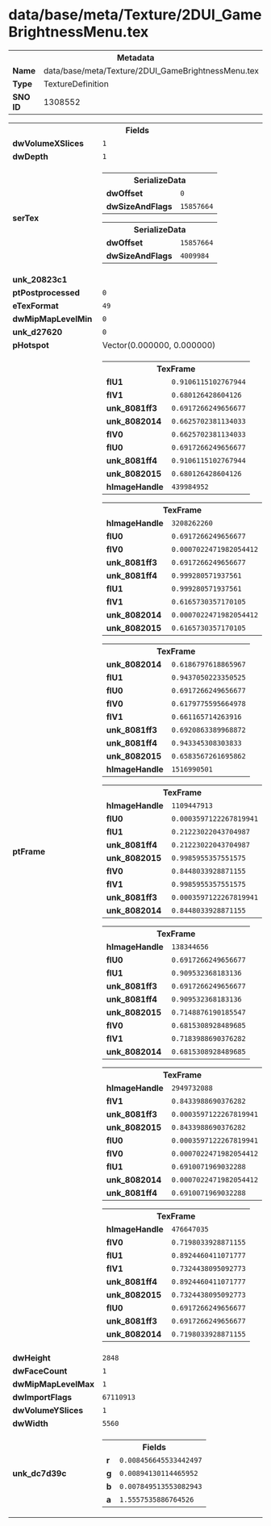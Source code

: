 <h1>data/base/meta/Texture/2DUI_GameBrightnessMenu.tex</h1><table><tr><th colspan="100%">Metadata</th></tr><tr><td><b>Name</b></td><td>data/base/meta/Texture/2DUI_GameBrightnessMenu.tex</td></tr><tr><td><b>Type</b></td><td>TextureDefinition</td></tr><tr><td><b>SNO ID</b></td><td>1308552</td></tr></table>

<table><tr><th colspan="100%">Fields</th></tr><tr><td><b>dwVolumeXSlices</b></td><td><code>1</code></td></tr><tr><td><b>dwDepth</b></td><td><code>1</code></td></tr><tr><td><b>serTex</b></td><td><table><tr><th colspan="100%">SerializeData</th></tr><tr><td><b>dwOffset</b></td><td><code>0</code></td></tr><tr><td><b>dwSizeAndFlags</b></td><td><code>15857664</code></td></tr></table>


<table><tr><th colspan="100%">SerializeData</th></tr><tr><td><b>dwOffset</b></td><td><code>15857664</code></td></tr><tr><td><b>dwSizeAndFlags</b></td><td><code>4009984</code></td></tr></table>


</td></tr><tr><td><b>unk_20823c1</b></td><td></td></tr><tr><td><b>ptPostprocessed</b></td><td><code>0</code></td></tr><tr><td><b>eTexFormat</b></td><td><code>49</code></td></tr><tr><td><b>dwMipMapLevelMin</b></td><td><code>0</code></td></tr><tr><td><b>unk_d27620</b></td><td><code>0</code></td></tr><tr><td><b>pHotspot</b></td><td>Vector(0.000000, 0.000000)</td></tr><tr><td><b>ptFrame</b></td><td><table><tr><th colspan="100%">TexFrame</th></tr><tr><td><b>flU1</b></td><td><code>0.9106115102767944</code></td></tr><tr><td><b>flV1</b></td><td><code>0.680126428604126</code></td></tr><tr><td><b>unk_8081ff3</b></td><td><code>0.6917266249656677</code></td></tr><tr><td><b>unk_8082014</b></td><td><code>0.6625702381134033</code></td></tr><tr><td><b>flV0</b></td><td><code>0.6625702381134033</code></td></tr><tr><td><b>flU0</b></td><td><code>0.6917266249656677</code></td></tr><tr><td><b>unk_8081ff4</b></td><td><code>0.9106115102767944</code></td></tr><tr><td><b>unk_8082015</b></td><td><code>0.680126428604126</code></td></tr><tr><td><b>hImageHandle</b></td><td><code>439984952</code></td></tr></table>


<table><tr><th colspan="100%">TexFrame</th></tr><tr><td><b>hImageHandle</b></td><td><code>3208262260</code></td></tr><tr><td><b>flU0</b></td><td><code>0.6917266249656677</code></td></tr><tr><td><b>flV0</b></td><td><code>0.0007022471982054412</code></td></tr><tr><td><b>unk_8081ff3</b></td><td><code>0.6917266249656677</code></td></tr><tr><td><b>unk_8081ff4</b></td><td><code>0.999280571937561</code></td></tr><tr><td><b>flU1</b></td><td><code>0.999280571937561</code></td></tr><tr><td><b>flV1</b></td><td><code>0.6165730357170105</code></td></tr><tr><td><b>unk_8082014</b></td><td><code>0.0007022471982054412</code></td></tr><tr><td><b>unk_8082015</b></td><td><code>0.6165730357170105</code></td></tr></table>


<table><tr><th colspan="100%">TexFrame</th></tr><tr><td><b>unk_8082014</b></td><td><code>0.6186797618865967</code></td></tr><tr><td><b>flU1</b></td><td><code>0.9437050223350525</code></td></tr><tr><td><b>flU0</b></td><td><code>0.6917266249656677</code></td></tr><tr><td><b>flV0</b></td><td><code>0.6179775595664978</code></td></tr><tr><td><b>flV1</b></td><td><code>0.661165714263916</code></td></tr><tr><td><b>unk_8081ff3</b></td><td><code>0.6920863389968872</code></td></tr><tr><td><b>unk_8081ff4</b></td><td><code>0.943345308303833</code></td></tr><tr><td><b>unk_8082015</b></td><td><code>0.6583567261695862</code></td></tr><tr><td><b>hImageHandle</b></td><td><code>1516990501</code></td></tr></table>


<table><tr><th colspan="100%">TexFrame</th></tr><tr><td><b>hImageHandle</b></td><td><code>1109447913</code></td></tr><tr><td><b>flU0</b></td><td><code>0.0003597122267819941</code></td></tr><tr><td><b>flU1</b></td><td><code>0.21223022043704987</code></td></tr><tr><td><b>unk_8081ff4</b></td><td><code>0.21223022043704987</code></td></tr><tr><td><b>unk_8082015</b></td><td><code>0.9985955357551575</code></td></tr><tr><td><b>flV0</b></td><td><code>0.8448033928871155</code></td></tr><tr><td><b>flV1</b></td><td><code>0.9985955357551575</code></td></tr><tr><td><b>unk_8081ff3</b></td><td><code>0.0003597122267819941</code></td></tr><tr><td><b>unk_8082014</b></td><td><code>0.8448033928871155</code></td></tr></table>


<table><tr><th colspan="100%">TexFrame</th></tr><tr><td><b>hImageHandle</b></td><td><code>138344656</code></td></tr><tr><td><b>flU0</b></td><td><code>0.6917266249656677</code></td></tr><tr><td><b>flU1</b></td><td><code>0.909532368183136</code></td></tr><tr><td><b>unk_8081ff3</b></td><td><code>0.6917266249656677</code></td></tr><tr><td><b>unk_8081ff4</b></td><td><code>0.909532368183136</code></td></tr><tr><td><b>unk_8082015</b></td><td><code>0.7148876190185547</code></td></tr><tr><td><b>flV0</b></td><td><code>0.6815308928489685</code></td></tr><tr><td><b>flV1</b></td><td><code>0.7183988690376282</code></td></tr><tr><td><b>unk_8082014</b></td><td><code>0.6815308928489685</code></td></tr></table>


<table><tr><th colspan="100%">TexFrame</th></tr><tr><td><b>hImageHandle</b></td><td><code>2949732088</code></td></tr><tr><td><b>flV1</b></td><td><code>0.8433988690376282</code></td></tr><tr><td><b>unk_8081ff3</b></td><td><code>0.0003597122267819941</code></td></tr><tr><td><b>unk_8082015</b></td><td><code>0.8433988690376282</code></td></tr><tr><td><b>flU0</b></td><td><code>0.0003597122267819941</code></td></tr><tr><td><b>flV0</b></td><td><code>0.0007022471982054412</code></td></tr><tr><td><b>flU1</b></td><td><code>0.6910071969032288</code></td></tr><tr><td><b>unk_8082014</b></td><td><code>0.0007022471982054412</code></td></tr><tr><td><b>unk_8081ff4</b></td><td><code>0.6910071969032288</code></td></tr></table>


<table><tr><th colspan="100%">TexFrame</th></tr><tr><td><b>hImageHandle</b></td><td><code>476647035</code></td></tr><tr><td><b>flV0</b></td><td><code>0.7198033928871155</code></td></tr><tr><td><b>flU1</b></td><td><code>0.8924460411071777</code></td></tr><tr><td><b>flV1</b></td><td><code>0.7324438095092773</code></td></tr><tr><td><b>unk_8081ff4</b></td><td><code>0.8924460411071777</code></td></tr><tr><td><b>unk_8082015</b></td><td><code>0.7324438095092773</code></td></tr><tr><td><b>flU0</b></td><td><code>0.6917266249656677</code></td></tr><tr><td><b>unk_8081ff3</b></td><td><code>0.6917266249656677</code></td></tr><tr><td><b>unk_8082014</b></td><td><code>0.7198033928871155</code></td></tr></table>


</td></tr><tr><td><b>dwHeight</b></td><td><code>2848</code></td></tr><tr><td><b>dwFaceCount</b></td><td><code>1</code></td></tr><tr><td><b>dwMipMapLevelMax</b></td><td><code>1</code></td></tr><tr><td><b>dwImportFlags</b></td><td><code>67110913</code></td></tr><tr><td><b>dwVolumeYSlices</b></td><td><code>1</code></td></tr><tr><td><b>dwWidth</b></td><td><code>5560</code></td></tr><tr><td><b>unk_dc7d39c</b></td><td><table><tr><th colspan="100%">Fields</th></tr><tr><td><b>r</b></td><td><code>0.008456645533442497</code></td></tr><tr><td><b>g</b></td><td><code>0.00894130114465952</code></td></tr><tr><td><b>b</b></td><td><code>0.007849513553082943</code></td></tr><tr><td><b>a</b></td><td><code>1.5557535886764526</code></td></tr></table>

</td></tr></table>


